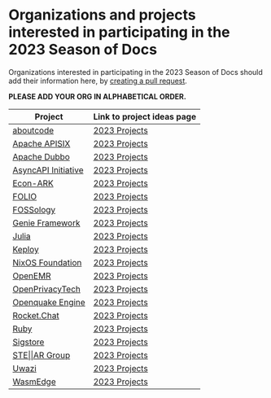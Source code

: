 # Organizations and projects interested in participating in the 2023 Season of Docs

Organizations interested in participating in the 2023 Season of Docs should add their information here, by [creating a pull request](https://docs.github.com/en/github/collaborating-with-issues-and-pull-requests/creating-a-pull-request). 

**PLEASE ADD YOUR ORG IN ALPHABETICAL ORDER.**

| Project | Link to project ideas page |
| ------- | -------------------------- |
| [aboutcode](https://github.com/nexB/aboutcode) | [2023 Projects]( https://github.com/nexB/aboutcode/wiki/GSOD-2023)|
| [Apache APISIX](https://github.com/apache/apisix) | [2023 Projects](https://github.com/apache/apisix/discussions/8852#discussion-4856327) |
| [Apache Dubbo](https://github.com/apache/dubbo) | [2023 Projects](https://github.com/apache/dubbo-website/issues/2460)|
| [AsyncAPI Initiative](https://github.com/asyncapi) | [2023 Projects]( https://github.com/orgs/asyncapi/discussions/601)|
| [Econ-ARK](https://github.com/econ-ark/) | [2023 Projects](https://github.com/econ-ark/OverARK/issues/42) |
| [FOLIO](https://folio.org) | [2023 Projects](https://wiki.folio.org/display/COMMUNITY/Google+Season+of+Docs+2023) |
| [FOSSology](https://github.com/fossology) | [2023 Projects](https://github.com/fossology/user-docs/wiki/Google-Season-of-Docs-2023) |
| [Genie Framework](https://genieframework.com) | [2023 Projects](https://github.com/GenieFramework/Stipple.jl/discussions/187) |
| [Julia](https://github.com/julialang) | [2023 Projects](https://julialang.org/jsoc/gsod/projects/#project_ideas_for_2023) |
| [Keploy](https://github.com/keploy/keploy) | [2023 Projects](https://github.com/keploy/gsoc/tree/main/GSoD%202023)|
| [NixOS Foundation](https://github.com/NixOS) | [2023 Projects](https://github.com/NixOS/nix.dev/blob/master/maintainers/google-season-of-docs-2023.md) |
| [OpenEMR](https://github.com/openemr/openemr) | [2023 Projects](https://github.com/openemr/openemr/issues/6301) |
| [OpenPrivacyTech](https://github.com/openprivacytech) | [2023 Projects](https://github.com/openprivacytech/community/blob/main/mentorship/gsod/2023/README.md)|
| [Openquake Engine](https://github.com/gem/oq-engine) | [2023 Projects](https://github.com/gem/oq-engine/wiki/Google-Season-of-Docs-2023-Project) |
| [Rocket.Chat](https://github.com/RocketChat/Rocket.Chat) | [2023 Projects](https://docs.rocket.chat/contribute-to-rocket.chat/annual-contribution-programs/google-season-of-docs/google-season-of-docs-2023) |
| [Ruby](https://github.com/rubygsoc/rubygsod/wiki) | [2023 Projects](https://github.com/rubygsoc/rubygsod/wiki/Ideas-List-(2023))|
| [Sigstore](https://github.com/sigstore/) | [2023 Projects](https://github.com/sigstore/docs/wiki/Season-of-Docs-2023-Organization-Project-Proposal) |
| [STE\|\|AR Group](https://github.com/STEllAR-GROUP/hpx) | [2023 Projects](https://github.com/STEllAR-GROUP/hpx/wiki/GSoD-2023-Project-Ideas)|
| [Uwazi](https://github.com/huridocs/uwazi) | [2023 Projects](https://github.com/huridocs/uwazi-documentation/wiki/%5BGoogle-Season-of-Docs-2023%5D-Enhance-Uwazi-Documentation)|
| [WasmEdge](https://github.com/WasmEdge/WasmEdge) | [2023 Projects](https://github.com/WasmEdge/GSoD2023)|



